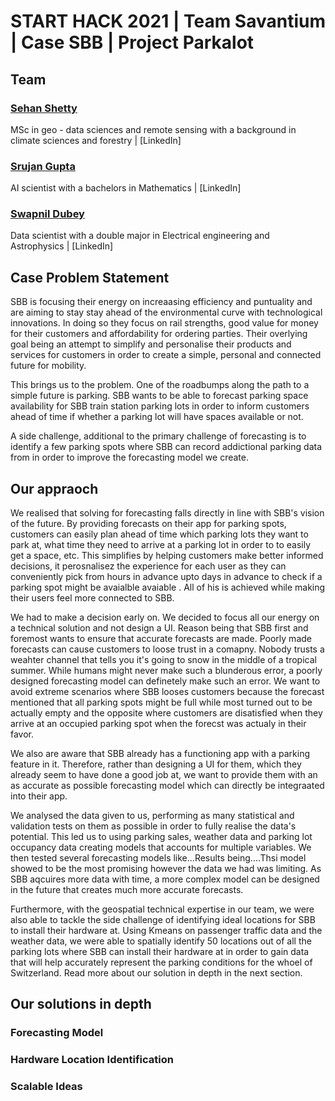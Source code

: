 # START HACK 2021 | Team Savantium | Case SBB | Project Parkalot

## Team 
### [Sehan Shetty](https://github.com/yttehs123)
MSc in geo - data sciences and remote sensing with a background in climate sciences and forestry | [LinkedIn]
### [Srujan Gupta](https://github.com/notsrujangupta) 
AI scientist with a bachelors in Mathematics | [LinkedIn]
### [Swapnil Dubey](https://github.com/patelviralb)
Data scientist with a double major in Electrical engineering and Astrophysics | [LinkedIn]

## Case Problem Statement
SBB is focusing their energy on increaasing efficiency and puntuality and are aiming to stay stay ahead of the environmental curve with technological innovations. In doing so they focus on rail strengths, good value for money for their customers and affordability for ordering parties. Their overlying goal being an attempt to simplify and personalise their products and services for customers in order to create a simple, personal and connected future for mobility. 

This brings us to the problem. One of the roadbumps along the path to a simple future is parking. SBB wants to be able to forecast parking space availability for SBB train station parking lots in order to inform customers ahead of time if whether a parking lot will have spaces available or not. 

A side challenge, additional to the primary challenge of forecasting is to identify a few parking spots where SBB can record addictional parking data from in order to improve the forecasting model we create. 


## Our appraoch

We realised that solving for forecasting falls directly in line with SBB's vision of the future. By providing forecasts on their app for parking spots, customers can easily plan ahead of time which parking lots they want to park at, what time they need to arrive at a parking lot in order to to easily get a space, etc. This simplifies by helping customers make better informed decisions, it perosnalisez the experience for each user as they can conveniently pick from hours in advance upto days in advance to check if a parking spot might be avaialble avaiable . All of his is achieved while making their users feel more connected to SBB.

We had to make a decision early on. We decided to focus all our energy on a technical solution and not design a UI. Reason being that SBB first and foremost wants to ensure that accurate forecasts are made. Poorly made forecasts can cause customers to loose trust in a comapny. Nobody trusts a weahter channel that tells you it's going to snow in the middle of a tropical summer. While humans might never make such a blunderous error, a poorly designed forecasting model can definetely make such an error. We want to avoid extreme scenarios where SBB looses customers because the forecast mentioned that all parking spots might be full while most turned out to be actually empty and the opposite where customers are disatisfied when they arrive at an occupied parking spot when the forecst was actualy in their favor.

We also are aware that SBB already has a functioning app with a parking feature in it. Therefore, rather than designing a UI for them, which they already seem to have done a good job at, we want to provide them with an as accurate as possible forecasting model which can directly be integraated into their app.

We analysed the data given to us, performing as many statistical and validation tests on them as possible in order to fully realise the data's potential. This led us to using parking sales, weather data and parking lot occupancy data creating models that accounts for multiple variables. We then tested several forecasting models like...Results being....Thsi model showed to be the most promising however the data we had was limiting. As SBB aqcuires more data with time, a more complex model can be  designed in the future that creates much more accurate forecasts. 

Furthermore, with the geospatial technical expertise in our team, we were also able to tackle the side challenge of identifying ideal locations for SBB to install their hardware at. Using Kmeans on passenger traffic data and the weather data, we were able to spatially identify 50 locations out of all the parking lots where SBB can install their hardware at in order to gain data that will help accurately represent the parking conditions for the whoel of Switzerland.
Read more about our solution in depth in the next section.
## Our solutions in depth

### Forecasting Model

### Hardware Location Identification

### Scalable Ideas
